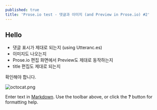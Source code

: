 ```yaml
---
published: true
title: 'Prose.io test - 댓글과 이미지 (and Preview in Prose.io) #2'
---
```

## Hello

- 댓글 표시가 제대로 되는지 (using Utteranc.es)
- 이미지도 나오는지 
- Prose.io 편집 화면에서 Preview도 제대로 동작하는지
- title 편집도 제대로 되는지

확인해야 합니다.

![octocat.png]({{site.baseurl}}/assets/octocat.png)


Enter text in [Markdown](http://daringfireball.net/projects/markdown/). Use the toolbar above, or click the **?** button for formatting help.
